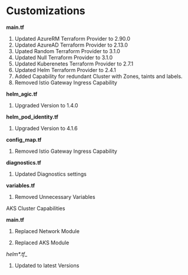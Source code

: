 # Customizations

__main.tf__

1. Updated AzureRM Terraform Provider to 2.90.0
2. Updated AzureAD Terraform Provider to 2.13.0
3. Upated Random Terraform Provider to 3.1.0
4. Updated Null Terraform Provider to 3.1.0
5. Updated Kuberenetes Terraform Provider to 2.7.1
6. Updated Helm Terraform Provider to 2.4.1
7. Added Capability for redundant Cluster with Zones, taints and labels.
8. Removed Istio Gateway Ingress Capability


__helm_agic.tf__

1. Upgraded Version to 1.4.0

__helm_pod_identity.tf__

1. Upgraded Version to 4.1.6

__config_map.tf__

1. Removed Istio Gateway Ingress Capability

__diagnostics.tf__

1. Updated Diagnostics settings

__variables.tf__

1. Removed Unnecessary Variables

AKS Cluster Capabilities

__main.tf__

1. Replaced Network Module

2. Replaced AKS Module


__helm_*.tf__

1. Updated to latest Versions
